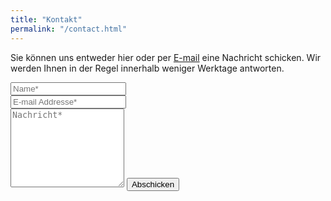 ```yaml
---
title: "Kontakt"
permalink: "/contact.html"
---
```


<form action="" method="POST">    
<p class="mb-4">Sie können uns entweder hier oder per <a href="mailto:{{site.email}}">E-mail</a> eine Nachricht schicken. Wir werden Ihnen in der Regel innerhalb weniger Werktage antworten.</p>
<div class="form-group row">
<div class="col-md-6">
<input class="form-control" type="text" name="name" placeholder="Name*" required>
</div>
<div class="col-md-6">
<input class="form-control" type="email" name="_replyto" placeholder="E-mail Addresse*" required>
</div>
</div>
<textarea rows="8" class="form-control mb-3" name="message" placeholder="Nachricht*" required></textarea>    
<input class="btn btn-success" type="submit" value="Abschicken">
</form>
